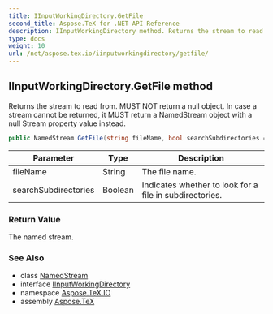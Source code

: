 ```yaml
---
title: IInputWorkingDirectory.GetFile
second_title: Aspose.TeX for .NET API Reference
description: IInputWorkingDirectory method. Returns the stream to read from. MUST NOT return a null object. In case a stream cannot be returned it MUST return a NamedStream object with a null Stream property value instead
type: docs
weight: 10
url: /net/aspose.tex.io/iinputworkingdirectory/getfile/
---
```

## IInputWorkingDirectory.GetFile method

Returns the stream to read from. MUST NOT return a null object. In case a stream cannot be returned, it MUST return a NamedStream object with a null Stream property value instead.

```csharp
public NamedStream GetFile(string fileName, bool searchSubdirectories = false)
```

| Parameter | Type | Description |
| --- | --- | --- |
| fileName | String | The file name. |
| searchSubdirectories | Boolean | Indicates whether to look for a file in subdirectories. |

### Return Value

The named stream.

### See Also

* class [NamedStream](../../namedstream/)
* interface [IInputWorkingDirectory](../)
* namespace [Aspose.TeX.IO](../../iinputworkingdirectory/)
* assembly [Aspose.TeX](../../../)


